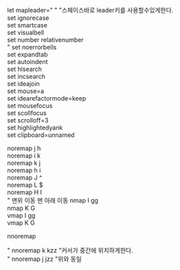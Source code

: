 let mapleader=" " "스페이스바로 leader키를 사용할수있게한다.    
set ignorecase    
set smartcase    
set visualbell    
set number relativenumber    
" set noerrorbells    
set expandtab    
set autoindent    
set hlsearch    
set incsearch    
set ideajoin    
set mouse=a    
set idearefactormode=keep    
set mousefocus    
set scollfocus    
set scrolloff=3    
set highlightedyank    
set clipboard=unnamed

noremap j h    
noremap i k    
noremap k j    
noremap h i    
noremap J ^    
noremap L $    
noremap H I    
" 맨위 이동 맨 아래 이동  nmap I gg    
nmap K G    
vmap I gg    
vmap K G

nnoremap <BS> <C-S-6>

" nnoremap k kzz "커서가 중간에 위치하게한다.    
" nnoremap j jzz "위와 동일